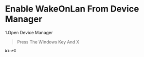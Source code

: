 # Enable WakeOnLan From Device Manager

1.Open Device Manager
>Press The Windows Key And X  
```
Win+X
```
